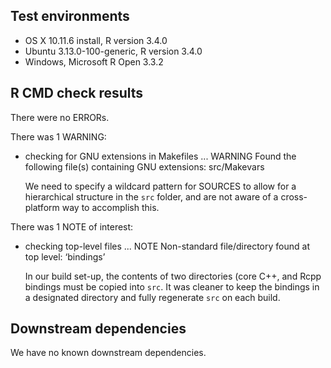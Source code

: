 ## Test environments
* OS X 10.11.6 install, R version 3.4.0
* Ubuntu 3.13.0-100-generic, R version 3.4.0
* Windows, Microsoft R Open 3.3.2

## R CMD check results
There were no ERRORs. 

There was 1 WARNING:

* checking for GNU extensions in Makefiles ... WARNING
Found the following file(s) containing GNU extensions:
  src/Makevars

  We need to specify a wildcard pattern for SOURCES to allow for a
  hierarchical structure in the `src` folder, and are not aware of a
  cross-platform way to accomplish this.

There was 1 NOTE of interest:

* checking top-level files ... NOTE
Non-standard file/directory found at top level:
  ‘bindings’

  In our build set-up, the contents of two directories (core C++, and Rcpp
  bindings must be copied into `src`. It was cleaner to keep the bindings
  in a designated directory and fully regenerate `src` on each build.

## Downstream dependencies
We have no known downstream dependencies.